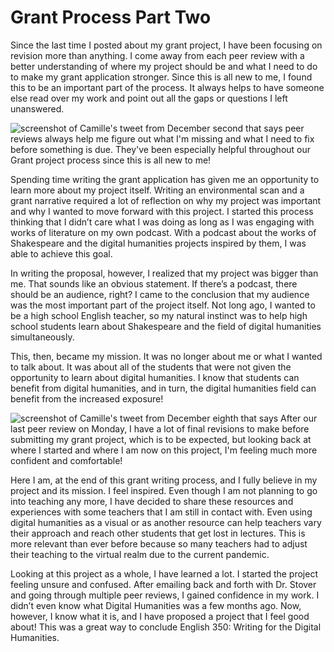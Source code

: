 # Grant Process Part Two

Since the last time I posted about my grant project, I have been focusing on revision more than anything. I come away from each peer review with a better understanding of where my project should be and what I need to do to make my grant application stronger. Since this is all new to me, I found this to be an important part of the process. It always helps to have someone else read over my work and point out all the gaps or questions I left unanswered.
  
![screenshot of Camille's tweet from December second that says peer reviews always help me figure out what I'm missing and what I need to fix before something is due. They've been especially helpful throughout our Grant project process since this is all new to me!](https://camzkaiser.github.io/camzkaiser/images/Grant2Tweet1.jpg)

Spending time writing the grant application has given me an opportunity to learn more about my project itself. Writing an environmental scan and a grant narrative required a lot of reflection on why my project was important and why I wanted to move forward with this project. I started this process thinking that I didn’t care what I was doing as long as I was engaging with works of literature on my own podcast. With a podcast about the works of Shakespeare and the digital humanities projects inspired by them, I was able to achieve this goal.
  
In writing the proposal, however, I realized that my project was bigger than me. That sounds like an obvious statement. If there’s a podcast, there should be an audience, right? I came to the conclusion that my audience was the most important part of the project itself. Not long ago, I wanted to be a high school English teacher, so my natural instinct was to help high school students learn about Shakespeare and the field of digital humanities simultaneously.

This, then, became my mission. It was no longer about me or what I wanted to talk about. It was about all of the students that were not given the opportunity to learn about digital humanities. I know that students can benefit from digital humanities, and in turn, the digital humanities field can benefit from the increased exposure! 

![screenshot of Camille's tweet from December eighth that says After our last peer review on Monday, I have a lot of final revisions to make before submitting my grant project, which is to be expected, but looking back at where I started and where I am now on this project, I'm feeling much more confident and comfortable!](https://camzkaiser.github.io/camzkaiser/images/Grant2Tweet2.jpg)

Here I am, at the end of this grant writing process, and I fully believe in my project and its mission. I feel inspired. Even though I am not planning to go into teaching any more, I have decided to share these resources and experiences with some teachers that I am still in contact with. Even using digital humanities as a visual or as another resource can help teachers vary their approach and reach other students that get lost in lectures. This is more relevant than ever before because so many teachers had to adjust their teaching to the virtual realm due to the current pandemic.

Looking at this project as a whole, I have learned a lot. I started the project feeling unsure and confused. After emailing back and forth with Dr. Stover and going through multiple peer reviews, I gained confidence in my work. I didn’t even know what Digital Humanities was a few months ago. Now, however, I know what it is, and I have proposed a project that I feel good about! This was a great way to conclude English 350: Writing for the Digital Humanities.

